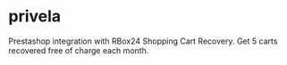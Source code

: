 # privela

Prestashop integration with RBox24 Shopping Cart Recovery. Get 5 carts recovered free of charge each month.

